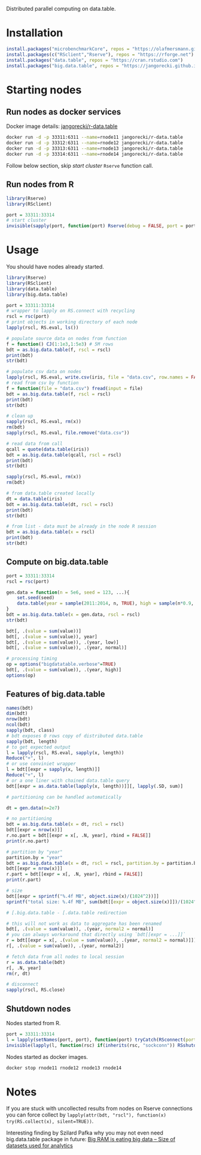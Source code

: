 Distributed parallel computing on data.table.  

# Installation

```r
install.packages("microbenchmarkCore", repos = "https://olafmersmann.github.io/drat")
install.packages(c("RSclient","Rserve"), repos = "https://rforge.net")
install.packages("data.table", repos = "https://cran.rstudio.com")
install.packages("big.data.table", repos = "https://jangorecki.github.io/big.data.table")
```

# Starting nodes

## Run nodes as docker services

Docker image details: [jangorecki/r-data.table](https://hub.docker.com/r/jangorecki/r-data.table)

```sh
docker run -d -p 33311:6311 --name=rnode11 jangorecki/r-data.table
docker run -d -p 33312:6311 --name=rnode12 jangorecki/r-data.table
docker run -d -p 33313:6311 --name=rnode13 jangorecki/r-data.table
docker run -d -p 33314:6311 --name=rnode14 jangorecki/r-data.table
```

Follow below section, skip *start cluster* `Rserve` function call.

## Run nodes from R

```r
library(Rserve)
library(RSclient)

port = 33311:33314
# start cluster
invisible(sapply(port, function(port) Rserve(debug = FALSE, port = port, args = c("--no-save"))))
```

# Usage

You should have nodes already started.

```r
library(Rserve)
library(RSclient)
library(data.table)
library(big.data.table)

port = 33311:33314
# wrapper to lapply on RS.connect with recycling
rscl = rsc(port)
# print objects in working directory of each node
lapply(rscl, RS.eval, ls())

# populate source data on nodes from function
f = function() CJ(1:1e3,1:5e3) # 5M rows
bdt = as.big.data.table(f, rscl = rscl)
print(bdt)
str(bdt)

# populate csv data on nodes
lapply(rscl, RS.eval, write.csv(iris, file = "data.csv", row.names = FALSE))
# read from csv by function
f = function(file = "data.csv") fread(input = file)
bdt = as.big.data.table(f, rscl = rscl)
print(bdt)
str(bdt)

# clean up
sapply(rscl, RS.eval, rm(x))
rm(bdt)
sapply(rscl, RS.eval, file.remove("data.csv"))

# read data from call
qcall = quote(data.table(iris))
bdt = as.big.data.table(qcall, rscl = rscl)
print(bdt)
str(bdt)

sapply(rscl, RS.eval, rm(x))
rm(bdt)

# from data.table created locally
dt = data.table(iris)
bdt = as.big.data.table(dt, rscl = rscl)
print(bdt)
str(bdt)

# from list - data must be already in the node R session
bdt = as.big.data.table(x = rscl)
print(bdt)
str(bdt)
```

## Compute on big.data.table

```r
port = 33311:33314
rscl = rsc(port)

gen.data = function(n = 5e6, seed = 123, ...){
    set.seed(seed)
    data.table(year = sample(2011:2014, n, TRUE), high = sample(n*0.9, n, TRUE), normal = sample(n*0.1, n, TRUE), low = sample(letters, n, TRUE), value = rnorm(n))
}
bdt = as.big.data.table(x = gen.data, rscl = rscl)
str(bdt)

bdt[, .(value = sum(value))]
bdt[, .(value = sum(value)), year]
bdt[, .(value = sum(value)), .(year, low)]
bdt[, .(value = sum(value)), .(year, normal)]

# processing timing
op = options("bigdatatable.verbose"=TRUE)
bdt[, .(value = sum(value)), .(year, high)]
options(op)
```

## Features of big.data.table

```r
names(bdt)
dim(bdt)
nrow(bdt)
ncol(bdt)
sapply(bdt, class)
# bdt exposes 0 rows copy of distributed data.table
sapply(bdt, length)
# to get expected output
l = lapply(rscl, RS.eval, sapply(x, length))
Reduce("+", l)
# or use conviniet wrapper
l = bdt[[expr = sapply(x, length)]]
Reduce("+", l)
# or a one liner with chained data.table query
bdt[[expr = as.data.table(lapply(x, length))]][, lapply(.SD, sum)]

# partitioning can be handled automatically

dt = gen.data(n=2e7)

# no partitioning
bdt = as.big.data.table(x = dt, rscl = rscl)
bdt[[expr = nrow(x)]]
r.no.part = bdt[[expr = x[, .N, year], rbind = FALSE]]
print(r.no.part)

# partition by "year"
partition.by = "year"
bdt = as.big.data.table(x = dt, rscl = rscl, partition.by = partition.by)
bdt[[expr = nrow(x)]]
r.part = bdt[[expr = x[, .N, year], rbind = FALSE]]
print(r.part)

# size
bdt[[expr = sprintf("%.4f MB", object.size(x)/(1024^2))]]
sprintf("total size: %.4f MB", sum(bdt[[expr = object.size(x)]])/(1024^2))

# [.big.data.table - [.data.table redirection

# this will not work as data to aggregate has been renamed
bdt[, .(value = sum(value)), .(year, normal2 = normal)]
# you can always workaround that directly using `bdt[[expr = ...]]`
r = bdt[[expr = x[, .(value = sum(value)), .(year, normal2 = normal)]]]
r[, .(value = sum(value)), .(year, normal2)]

# fetch data from all nodes to local session
r = as.data.table(bdt)
r[, .N, year]
rm(r, dt)

# disconnect
sapply(rscl, RS.close)
```

## Shutdown nodes

Nodes started from R.

```r
port = 33311:33314
l = lapply(setNames(port, port), function(port) tryCatch(RSconnect(port = port), error = function(e) e, warning = function(w) w))
invisible(lapply(l, function(rsc) if(inherits(rsc, "sockconn")) RSshutdown(rsc)))
```

Nodes started as docker images.

```sh
docker stop rnode11 rnode12 rnode13 rnode14
```

# Notes

If you are stuck with uncollected results from nodes on Rserve connections you can force collect by `lapply(attr(bdt, "rscl"), function(x) try(RS.collect(x), silent=TRUE))`.  
  
Interesting finding by Szilard Pafka why you may not even need big.data.table package in future: [Big RAM is eating big data – Size of datasets used for analytics](http://datascience.la/big-ram-is-eating-big-data-size-of-datasets-used-for-analytics/)  

